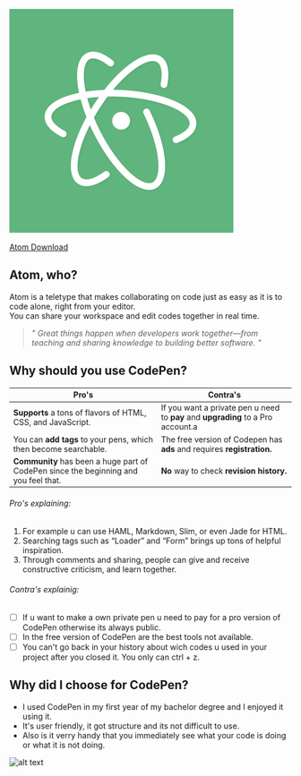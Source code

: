 ![alt text](atom2.png)

[Atom Download](https://atom.io/)

## Atom, who?  
Atom is a teletype that makes collaborating on code just as easy as it is to code alone, right from your editor.  
You can share your workspace and edit codes together in real time.

> *" Great things happen when developers work together—from teaching and sharing knowledge to building better software. "*

## Why should you use CodePen?

Pro's | Contra's 
--- | --- 
 **Supports** a tons of flavors of HTML, CSS, and JavaScript. |  If you want a private pen u need to **pay** and **upgrading** to a Pro account.a
 You can **add tags** to your pens, which then become searchable. | The free version of Codepen has **ads** and requires **registration.**
 **Community** has been a huge part of CodePen since the beginning and you feel that. | **No** way to check **revision history.**

###### Pro's explaining:
1. For example u can use HAML, Markdown, Slim, or even Jade for HTML.
2. Searching tags such as “Loader” and “Form” brings up tons of helpful inspiration. 
3. Through comments and sharing, people can give and receive constructive criticism, and learn together.

###### Contra's explainig:

- [ ]  If u want to make a own private pen u need to pay for a pro version of CodePen otherwise its always public.
- [ ]  In the free version of CodePen are the best tools not available.
- [ ]  You can't go back in your history about wich codes u used in your project after you closed it. You only can ctrl + z.

## Why did I choose for CodePen?

* I used CodePen in my first year of my bachelor degree and I enjoyed it using it. 
* It's user friendly, it got structure and its not difficult to use. 
* Also is it verry handy that you immediately see what your code is doing or what it is not doing. 

![alt text](codepen.jpg)
